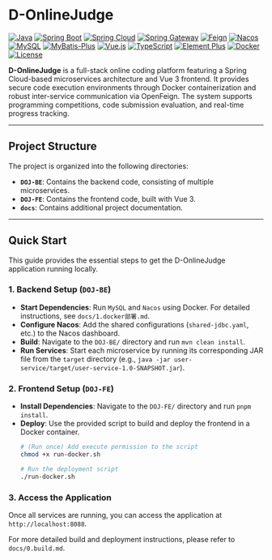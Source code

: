 # D-OnlineJudge

[![Java](https://img.shields.io/badge/java-17-blue)](https://www.oracle.com/java/technologies/javase-jdk17-downloads.html)  [![Spring Boot](https://img.shields.io/badge/spring--boot-2.7.12-green)](https://spring.io/projects/spring-boot)  [![Spring Cloud](https://img.shields.io/badge/Spring%20Cloud-2021.0.3-green)](https://spring.io/projects/spring-cloud)  [![Spring Gateway](https://img.shields.io/badge/Spring%20Gateway-2.7.12-green)](https://spring.io/projects/spring-cloud-gateway)  [![Feign](https://img.shields.io/badge/Feign-11.8-green)](https://github.com/OpenFeign/feign)  [![Nacos](https://img.shields.io/badge/Nacos-2021.0.4.0-green)](https://nacos.io/) [![MySQL](https://img.shields.io/badge/MySQL-8.0.23-blue)](https://www.mysql.com/)  [![MyBatis-Plus](https://img.shields.io/badge/MyBatis--Plus-3.5.2-green)](https://baomidou.com/) [![Vue.js](https://img.shields.io/badge/vue.js-3.0%2B-green)](https://vuejs.org/)  [![TypeScript](https://img.shields.io/badge/TypeScript-4.5%2B-blue)](https://www.typescriptlang.org/)  [![Element Plus](https://img.shields.io/badge/Element%20Plus-2.5.1-green)](https://element-plus.org/)  [![Docker](https://img.shields.io/badge/docker-20.10%2B-blue)](https://www.docker.com/) [![License](https://img.shields.io/badge/license-MIT-blue.svg)](LICENSE)

**D-OnlineJudge** is a full-stack online coding platform featuring a Spring Cloud-based microservices architecture and Vue 3 frontend. It provides secure code execution environments through Docker containerization and robust inter-service communication via OpenFeign. The system supports programming competitions, code submission evaluation, and real-time progress tracking.

---

## Project Structure

The project is organized into the following directories:

- **`DOJ-BE`**: Contains the backend code, consisting of multiple microservices.
- **`DOJ-FE`**: Contains the frontend code, built with Vue 3.
- **`docs`**: Contains additional project documentation.

---

## Quick Start

This guide provides the essential steps to get the D-OnlineJudge application running locally.

### 1. Backend Setup (`DOJ-BE`)

- **Start Dependencies**: Run `MySQL` and `Nacos` using Docker. For detailed instructions, see `docs/1.docker部署.md`.
- **Configure Nacos**: Add the shared configurations (`shared-jdbc.yaml`, etc.) to the Nacos dashboard.
- **Build**: Navigate to the `DOJ-BE/` directory and run `mvn clean install`.
- **Run Services**: Start each microservice by running its corresponding JAR file from the `target` directory (e.g., `java -jar user-service/target/user-service-1.0-SNAPSHOT.jar`).

### 2. Frontend Setup (`DOJ-FE`)

- **Install Dependencies**: Navigate to the `DOJ-FE/` directory and run `pnpm install`.
- **Deploy**: Use the provided script to build and deploy the frontend in a Docker container.
  ```sh
  # (Run once) Add execute permission to the script
  chmod +x run-docker.sh

  # Run the deployment script
  ./run-docker.sh
  ```

### 3. Access the Application

Once all services are running, you can access the application at `http://localhost:8088`.

For more detailed build and deployment instructions, please refer to `docs/0.build.md`.

